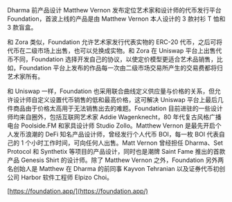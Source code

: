 Dharma 前产品设计 Matthew Vernon 发布定位艺术家和设计师的代币发行平台 Foundation，首波上线的产品是由 Matthew Vernon 本人设计的 3 款衬衫 T 恤和 3 款盲盒。
​

和 Zora 类似，Foundation 允许艺术家发行代表实物的 ERC-20 代币，之后可将代币在二级市场上出售，也可以兑换成实物。和 Zora 在 Uniswap 平台上出售代币不同，Foundation 选择开发自己的协议，以使定价模型更适合艺术品销售，比如，Foundation 平台上发布的作品每一次由二级市场交易所产生的交易费都将归艺术家所有。
​

和 Uniswap 一样，Foundation 也采用联合曲线定义供应量与价格的关系，但允许设计师自定义设置代币销售的低和最高价格，这可解决 Uniswap 平台上最后几件商品由于价格太高用于无法销售出去的难题。Foundation 目前进驻的一些设计师均来自圈外，包括互联网艺术家 Addie Wagenknecht，80 年代复古风格广播电台 Poolside.FM 和家具设计师 Studio Zollo。Matthew Vernon 是最先开启个人发币浪潮的 DeFi 知名产品设计师，曾经发行个人代币 BOI，每一枚 BOI 代表自己的 1 个小时工作时间，可向任何人出售。Matt Vernon 曾经担任 Dharma、Set Protocol 和 Synthetix 等项目的产品设计，同时也是潮牌 Saint Fame 推出的首款产品 Genesis Shirt 的设计师。除了 Matthew Vernon 之外，Foundation 另外两名创始人是 Matthew 在 Dharma 的前同事 Kayvon Tehranian 以及证券代币初创公司 Harbor 软件工程师 Elpizo Choi。
​

[https://foundation.app/](https://foundation.app/)
